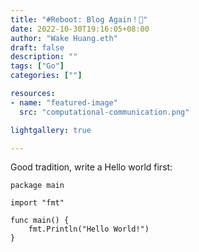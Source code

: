 ```yaml
---
title: "#Reboot: Blog Again！🥳"
date: 2022-10-30T19:16:05+08:00
author: "Wake Huang.eth"
draft: false
description: ""
tags: ["Go"]
categories: [""]

resources:
- name: "featured-image"
  src: "computational-communication.png"

lightgallery: true

---
```


Good tradition, write a Hello world first:

```
package main

import "fmt"

func main() {  
    fmt.Println("Hello World!")
}
```